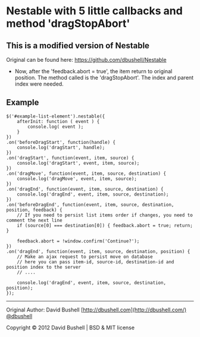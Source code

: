 Nestable with 5 little callbacks and method 'dragStopAbort'
========

## This is a modified version of Nestable

Original can be found here: https://github.com/dbushell/Nestable

 * Now, after the 'feedback.abort = true', the item return to original position. The method called is the 'dragStopAbort'. The index and parent index were needed.

## Example
```
$('#example-list-element').nestable({
    afterInit: function ( event ) { 
        console.log( event ); 
    }
})
.on('beforeDragStart', function(handle) {
    console.log('dragStart', handle);
})
.on('dragStart', function(event, item, source) {
    console.log('dragStart', event, item, source);
})
.on('dragMove', function(event, item, source, destination) {
    console.log('dragMove', event, item, source);
})
.on('dragEnd', function(event, item, source, destination) {
    console.log('dragEnd', event, item, source, destination);
})
.on('beforeDragEnd', function(event, item, source, destination, position, feedback) {
    // If you need to persist list items order if changes, you need to comment the next line
    if (source[0] === destination[0]) { feedback.abort = true; return; }

    feedback.abort = !window.confirm('Continue?');
})
.on('dragEnd', function(event, item, source, destination, position) {
    // Make an ajax request to persist move on database
    // here you can pass item-id, source-id, destination-id and position index to the server
    // ....

    console.log('dragEnd', event, item, source, destination, position);
});
```
* * *

Original Author: David Bushell [http://dbushell.com](http://dbushell.com/) [@dbushell](http://twitter.com/dbushell/)

Copyright © 2012 David Bushell | BSD & MIT license
